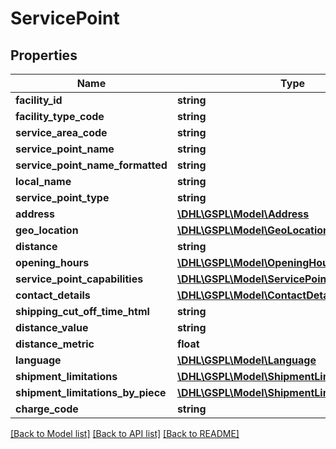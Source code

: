 # ServicePoint

## Properties
Name | Type | Description | Notes
------------ | ------------- | ------------- | -------------
**facility_id** | **string** |  | [optional] 
**facility_type_code** | **string** |  | [optional] 
**service_area_code** | **string** |  | [optional] 
**service_point_name** | **string** |  | [optional] 
**service_point_name_formatted** | **string** |  | [optional] 
**local_name** | **string** |  | [optional] 
**service_point_type** | **string** |  | [optional] 
**address** | [**\DHL\GSPL\Model\Address**](Address.md) |  | [optional] 
**geo_location** | [**\DHL\GSPL\Model\GeoLocation**](GeoLocation.md) |  | [optional] 
**distance** | **string** |  | [optional] 
**opening_hours** | [**\DHL\GSPL\Model\OpeningHours**](OpeningHours.md) |  | [optional] 
**service_point_capabilities** | [**\DHL\GSPL\Model\ServicePointCapabilities**](ServicePointCapabilities.md) |  | [optional] 
**contact_details** | [**\DHL\GSPL\Model\ContactDetails**](ContactDetails.md) |  | [optional] 
**shipping_cut_off_time_html** | **string** |  | [optional] 
**distance_value** | **string** |  | [optional] 
**distance_metric** | **float** |  | [optional] 
**language** | [**\DHL\GSPL\Model\Language**](Language.md) |  | [optional] 
**shipment_limitations** | [**\DHL\GSPL\Model\ShipmentLimitations**](ShipmentLimitations.md) |  | [optional] 
**shipment_limitations_by_piece** | [**\DHL\GSPL\Model\ShipmentLimitationsByPiece**](ShipmentLimitationsByPiece.md) |  | [optional] 
**charge_code** | **string** |  | [optional] 

[[Back to Model list]](../README.md#documentation-for-models) [[Back to API list]](../README.md#documentation-for-api-endpoints) [[Back to README]](../README.md)


